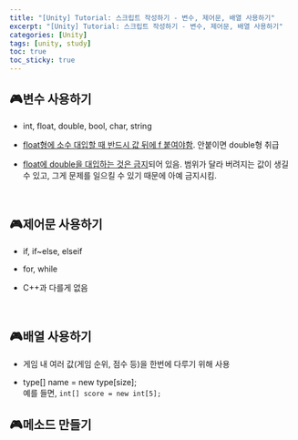 ```yaml
---
title: "[Unity] Tutorial: 스크립트 작성하기 - 변수, 제어문, 배열 사용하기"
excerpt: "[Unity] Tutorial: 스크립트 작성하기 - 변수, 제어문, 배열 사용하기"
categories: [Unity]
tags: [unity, study]
toc: true
toc_sticky: true
---
```


## 🎮변수 사용하기

+ int, float, double, bool, char, string

+ <u>float형에 소수 대입할 때 반드시 값 뒤에 f 붙여야함</u>. 안붙이면 double형 취급

+ <u>float에 double을 대입하는 것은 금지</u>되어 있음. 범위가 달라 버려지는 값이 생길 수 있고, 그게 문제를 일으킬 수 있기 때문에 아예 금지시킴.

<br/>

## 🎮제어문 사용하기

+ if, if~else, elseif

+ for, while

+ C++과 다를게 없음

<br/>

## 🎮배열 사용하기

+ 게임 내 여러 값(게임 순위, 점수 등)을 한번에 다루기 위해 사용

+ type[] name = new type[size];  
    예를 들면, `int[] score = new int[5];`

## 🎮메소드 만들기